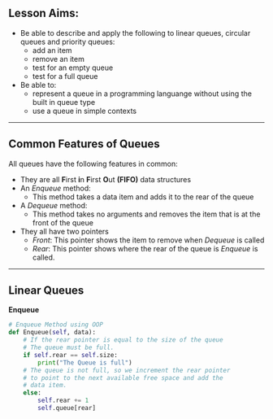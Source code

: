 ## Lesson Aims:
* Be able to describe and apply the following to linear queues, circular queues and priority queues:
  * add an item
  * remove an item
  * test for an empty queue
  * test for a full queue
* Be able to:
  * represent a queue in a programming languange without using the built in queue type
  * use a queue in simple contexts

---
## Common Features of Queues
All queues have the following features in common:
* They are all **F**irst **i**n **F**irst **O**ut **(FIFO)** data structures
* An *Enqueue* method:
  * This method takes a data item and adds it to the rear of the queue
* A *Dequeue* method:
  * This method takes no arguments and removes the item that is at the front of the queue
* They all have two pointers
  * *Front*: This pointer shows the item to remove when *Dequeue* is called
  * *Rear*: This pointer shows where the rear of the queue is *Enqueue* is called. 
---
## Linear Queues
**Enqueue**
```python
# Enqueue Method using OOP
def Enqueue(self, data):
    # If the rear pointer is equal to the size of the queue
    # The queue must be full.
    if self.rear == self.size:
        print("The Queue is full")
    # The queue is not full, so we increment the rear pointer
    # to point to the next available free space and add the
    # data item.
    else:
        self.rear += 1
        self.queue[rear]
```
